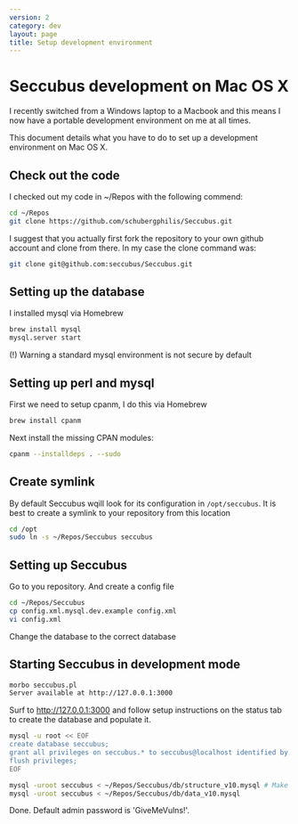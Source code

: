 ```yaml
---
version: 2
category: dev
layout: page
title: Setup development environment
---
```


Seccubus development on Mac OS X
================================

I recently switched from a Windows laptop to a Macbook and this means I now have a portable
development environment on me at all times.

This document details what you have to do to set up a development environment on Mac OS X.

Check out the code
------------------
I checked out my code in ~/Repos with the following commend:

```bash
cd ~/Repos
git clone https://github.com/schubergphilis/Seccubus.git
```

I suggest that you actually first fork the repository to your own github account and clone from there. In my case the clone command was:

```bash
git clone git@github.com:seccubus/Seccubus.git
```

Setting up the database
-----------------------
I installed mysql via Homebrew

```bash
brew install mysql
mysql.server start
```

(!) Warning a standard mysql environment is not secure by default

Setting up perl and mysql
-------------------------

First we need to setup cpanm, I do this via Homebrew

```bash
brew install cpanm
```

Next install the missing CPAN modules:

```bash
cpanm --installdeps . --sudo
```

Create symlink
--------------
By default Seccubus wqill look for its configuration in `/opt/seccubus`. It is best to create a symlink to your repository from this location

```bash
cd /opt
sudo ln -s ~/Repos/Seccubus seccubus
```


Setting up Seccubus
-------------------
Go to you repository. And create a config file
	
```bash
cd ~/Repos/Seccubus
cp config.xml.mysql.dev.example config.xml
vi config.xml
```

Change the database to the correct database

Starting Seccubus in development mode
-------------------------------------

```bash
morbo seccubus.pl
Server available at http://127.0.0.1:3000
```

Surf to <http://127.0.0.1:3000> and follow setup instructions on the status tab to create the database and populate it.

```bash
mysql -u root << EOF
create database seccubus;
grant all privileges on seccubus.* to seccubus@localhost identified by 'seccubus';
flush privileges;
EOF

mysql -uroot seccubus < ~/Repos/Seccubus/db/structure_v10.mysql # Make sure this is the latest version available
mysql -uroot seccubus < ~/Repos/Seccubus/db/data_v10.mysql
```

Done. Default admin password is 'GiveMeVulns!'.